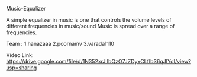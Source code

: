 Music-Equalizer

A simple equalizer in music is one that controls the volume levels of different frequencies in music/sound Music is spread over a range of frequencies. 

Team :
1.hanazaaa
2.poornamv
3.varada1110

Video Link:
https://drive.google.com/file/d/1N352xrJIIbQzO7JZDyxCLfIb36qJIYdI/view?usp=sharing
